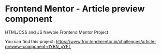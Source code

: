 # Frontend Mentor - Article preview component

HTML/CSS and JS Newbie Frontend Mentor Project

You can find this project: https://www.frontendmentor.io/challenges/article-preview-component-dYBN_pYFT
